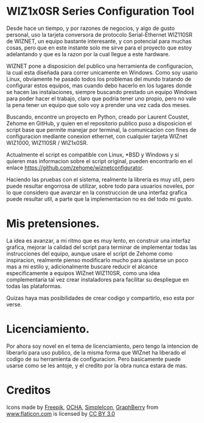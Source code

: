 # WIZ1x0SR Series Configuration Tool

Desde hace un tiempo, y por razones de negocios, y algo de gusto personal, uso la tarjeta conversora de protocolo Serial-Ethernet WIZ110SR de WIZNET, un equipo bastante interesante, y con potencial para muchas cosas, pero que en este instante solo me sirve para el proyecto que estoy adelantando y que es la razon por la cual llegue a este hardware.

WIZNET pone a disposicion del publico una herramienta de configuracion, la cual esta diseñada para correr unicamente en Windows. Como soy usario Linux, obviamente he pasado todos los problemas del mundo tratando de configurar estos equipos, mas cuando debo hacerlo en los lugares donde se hacen las instalaciones, siempre buscando prestado un equipo Windows para poder hacer el trabajo, claro que podria tener uno propio, pero no vale la pena tener un equipo que solo voy a prender una vez cada dos meses.

Buscando, encontre un proyecto en Python, creado por Laurent Coustet, Zehome en GitHub, y quien en el repositorio publico puso a disposicion el script base que permite manejar por terminal, la comunicacion con fines de configuracion mediante conexion ethernet, con cualquier tarjeta WIZnet WIZ1000, WIZ110SR / WIZ1x0SR.

Actualmente el script es compatible con Linux, *BSD y Windows y si quieren mas informacion sobre el script original, pueden encontrarlo en el enlace https://github.com/zehome/wiznetconfigurator.

Haciendo las pruebas con el sistema, realmente la libreria es muy util, pero puede resultar engorrosa de utilizar, sobre todo para usuarios noveles, por lo que considero que avanzar en la construccion de una interfaz grafica puede resultar util, a parte que la implementacion no es del todo mi gusto.

# Mis pretensiones.

La idea es avanzar, a mi ritmo que es muy lento, en construir una interfaz grafica, mejorar la calidad del script para terminar de implementar todas las instrucciones del equipo, aunque usare el script de Zehome como inspiracion, realmente pienso modificarlo mucho para ajustarse un poco mas a mi estilo y, adicionalmente buscare reducir el alcance especificamente a equipos WIZnet WIZ110SR, como una idea complementaria tal vez crear instaladores para facilitar su despliegue en todas las plataformas.

Quizas haya mas posibilidades de crear codigo y compartirlo, eso esta por verse.

# Licenciamiento.

Por ahora soy novel en el tema de licenciamiento, pero tengo la intencion de liberarlo para uso publico, de la misma forma que WIZnet ha liberado el codigo de su herramienta de configuracion. Pero basicamente puede usarse como se les antoje, y el credito por la obra nunca estara de mas.

# Creditos

<div>Icons made by <a href="http://www.freepik.com" title="Freepik">Freepik</a>, <a href="http://www.unocha.org" title="OCHA">OCHA</a>, <a href="http://www.simpleicon.com" title="SimpleIcon">SimpleIcon</a>, <a href="http://graphberry.com" title="GraphBerry">GraphBerry</a> from <a href="http://www.flaticon.com" title="Flaticon">www.flaticon.com</a> is licensed by <a href="http://creativecommons.org/licenses/by/3.0/" title="Creative Commons BY 3.0">CC BY 3.0</a></div>
